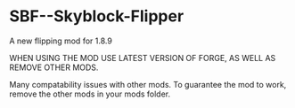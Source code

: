 # SBF--Skyblock-Flipper
A new flipping mod for 1.8.9

WHEN USING THE MOD USE LATEST VERSION OF FORGE, AS WELL AS REMOVE OTHER MODS. 

Many compatability issues with other mods. To guarantee the mod to work, remove the other mods in your mods folder.

